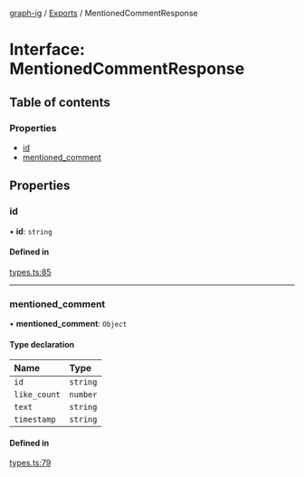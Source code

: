 [graph-ig](../README.md) / [Exports](../modules.md) / MentionedCommentResponse

# Interface: MentionedCommentResponse

## Table of contents

### Properties

- [id](MentionedCommentResponse.md#id)
- [mentioned\_comment](MentionedCommentResponse.md#mentioned_comment)

## Properties

### id

• **id**: `string`

#### Defined in

[types.ts:85](https://github.com/ucig/graph-ig/blob/ce5df35/src/types.ts#L85)

___

### mentioned\_comment

• **mentioned\_comment**: `Object`

#### Type declaration

| Name | Type |
| :------ | :------ |
| `id` | `string` |
| `like_count` | `number` |
| `text` | `string` |
| `timestamp` | `string` |

#### Defined in

[types.ts:79](https://github.com/ucig/graph-ig/blob/ce5df35/src/types.ts#L79)
